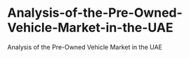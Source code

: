 # Analysis-of-the-Pre-Owned-Vehicle-Market-in-the-UAE
Analysis of the Pre-Owned Vehicle Market in the UAE
